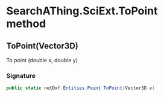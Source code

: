 # SearchAThing.SciExt.ToPoint method
## ToPoint(Vector3D)
To point (double x, double y)

### Signature
```csharp
public static netDxf.Entities.Point ToPoint(Vector3D v)
```
